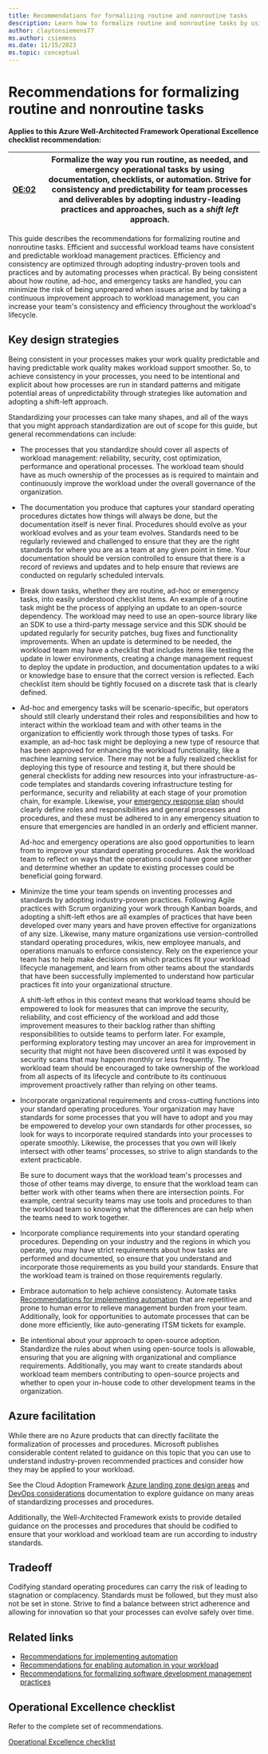 ```yaml
---
title: Recommendations for formalizing routine and nonroutine tasks
description: Learn how to formalize routine and nonroutine tasks by using documentation, checklists, or automation.
author: claytonsiemens77
ms.author: csiemens
ms.date: 11/15/2023
ms.topic: conceptual
---
```


# Recommendations for formalizing routine and nonroutine tasks

**Applies to this Azure Well-Architected Framework Operational Excellence checklist recommendation:** 

|[OE:02](checklist.md)| Formalize the way you run routine, as needed, and emergency operational tasks by using documentation, checklists, or automation. Strive for consistency and predictability for team processes and deliverables by adopting industry-leading practices and approaches, such as a *shift left* approach. | 
|---|---| 

This guide describes the recommendations for formalizing routine and nonroutine tasks. Efficient and successful workload teams have consistent and predictable workload management practices. Efficiency and consistency are optimized through adopting industry-proven tools and practices and by automating processes when practical. By being consistent about how routine, ad-hoc, and emergency tasks are handled, you can minimize the risk of being unprepared when issues arise and by taking a continuous improvement approach to workload management, you can increase your team's consistency and efficiency throughout the workload's lifecycle.

## Key design strategies

Being consistent in your processes makes your work quality predictable and having predictable work quality makes workload support smoother. So, to achieve consistency in your processes, you need to be intentional and explicit about how processes are run in standard patterns and mitigate potential areas of unpredictability through strategies like automation and adopting a shift-left approach.

Standardizing your processes can take many shapes, and all of the ways that you might approach standardization are out of scope for this guide, but general recommendations can include:

-   The processes that you standardize should cover all aspects of workload management: reliability, security, cost optimization, performance and operational processes. The workload team should have as much ownership of the processes as is required to maintain and continuously improve the workload under the overall governance of the organization.

-   The documentation you produce that captures your standard operating procedures dictates how things will always be done, but the documentation itself is never final. Procedures should evolve as your workload evolves and as your team evolves. Standards need to be regularly reviewed and challenged to ensure that they are the right standards for where you are as a team at any given point in time. Your documentation should be version controlled to ensure that there is a record of reviews and updates and to help ensure that reviews are conducted on regularly scheduled intervals.

-   Break down tasks, whether they are routine, ad-hoc or emergency tasks, into easily understood checklist items. An example of a routine task might be the process of applying an update to an open-source dependency. The workload may need to use an open-source library like an SDK to use a third-party message service and this SDK should be updated regularly for security patches, bug fixes and functionality improvements. When an update is determined to be needed, the workload team may have a checklist that includes items like testing the update in lower environments, creating a change management request to deploy the update in production, and documentation updates to a wiki or knowledge base to ensure that the correct version is reflected. Each checklist item should be tightly focused on a discrete task that is clearly defined.

-   Ad-hoc and emergency tasks will be scenario-specific, but operators should still clearly understand their roles and responsibilities and how to interact within the workload team and with other teams in the organization to efficiently work through those types of tasks. For example, an ad-hoc task might be deploying a new type of resource that has been approved for enhancing the workload functionality, like a machine learning service. There may not be a fully realized checklist for deploying this type of resource and testing it, but there should be general checklists for adding new resources into your infrastructure-as-code templates and standards covering infrastructure testing for performance, security and reliability at each stage of your promotion chain, for example. Likewise, your [emergency response plan](emergency-response.md) should clearly define roles and responsibilities and general processes and procedures, and these must be adhered to in any emergency situation to ensure that emergencies are handled in an orderly and efficient manner.

    Ad-hoc and emergency operations are also good opportunities to learn from to improve your standard operating procedures. Ask the workload team to reflect on ways that the operations could have gone smoother and determine whether an update to existing processes could be beneficial going forward.

-   Minimize the time your team spends on inventing processes and standards by adopting industry-proven practices. Following Agile practices with Scrum organizing your work through Kanban boards, and adopting a shift-left ethos are all examples of practices that have been developed over many years and have proven effective for organizations of any size. Likewise, many mature organizations use version-controlled standard operating procedures, wikis, new employee manuals, and operations manuals to enforce consistency. Rely on the experience your team has to help make decisions on which practices fit your workload lifecycle management, and learn from other teams about the standards that have been successfully implemented to understand how particular practices fit into your organizational structure.

    A shift-left ethos in this context means that workload teams should be empowered to look for measures that can improve the security, reliability, and cost efficiency of the workload and add those improvement measures to their backlog rather than shifting responsibilities to outside teams to perform later. For example, performing exploratory testing may uncover an area for improvement in security that might not have been discovered until it was exposed by security scans that may happen monthly or less frequently. The workload team should be encouraged to take ownership of the workload from all aspects of its lifecycle and contribute to its continuous improvement proactively rather than relying on other teams.

-   Incorporate organizational requirements and cross-cutting functions into your standard operating procedures. Your organization may have standards for some processes that you will have to adopt and you may be empowered to develop your own standards for other processes, so look for ways to incorporate required standards into your processes to operate smoothly. Likewise, the processes that you own will likely intersect with other teams' processes, so strive to align standards to the extent practicable.

    Be sure to document ways that the workload team's processes and those of other teams may diverge, to ensure that the workload team can better work with other teams when there are intersection points. For example, central security teams may use tools and procedures to than the workload team so knowing what the differences are can help when the teams need to work together.

-   Incorporate compliance requirements into your standard operating procedures. Depending on your industry and the regions in which you operate, you may have strict requirements about how tasks are performed and documented, so ensure that you understand and incorporate those requirements as you build your standards. Ensure that the workload team is trained on those requirements regularly.

-   Embrace automation to help achieve consistency. Automate tasks [Recommendations for implementing automation](automate-tasks.md) that are repetitive and prone to human error to relieve management burden from your team. Additionally, look for opportunities to automate processes that can be done more efficiently, like auto-generating ITSM tickets for example.

-   Be intentional about your approach to open-source adoption. Standardize the rules about when using open-source tools is allowable, ensuring that you are aligning with organizational and compliance requirements. Additionally, you may want to create standards about workload team members contributing to open-source projects and whether to open your in-house code to other development teams in the organization.

## Azure facilitation

While there are no Azure products that can directly facilitate the formalization of processes and procedures. Microsoft publishes considerable content related to guidance on this topic that you can use to understand industry-proven recommended practices and consider how they may be applied to your workload.

See the Cloud Adoption Framework [Azure landing zone design areas](/azure/cloud-adoption-framework/ready/landing-zone/design-areas) and [DevOps considerations](/azure/cloud-adoption-framework/ready/considerations/devops-principles-and-practices) documentation to explore guidance on many areas of standardizing processes and procedures.

Additionally, the Well-Architected Framework exists to provide detailed guidance on the processes and procedures that should be codified to ensure that your workload and workload team are run according to industry standards.

## Tradeoff

Codifying standard operating procedures can carry the risk of leading to stagnation or complacency. Standards must be followed, but they must also not be set in stone. Strive to find a balance between strict adherence and allowing for innovation so that your processes can evolve safely over time.

## Related links

- [Recommendations for implementing automation](automate-tasks.md)
- [Recommendations for enabling automation in your workload](enable-automation.md)
- [Recommendations for formalizing software development management practices](formalize-development-practices.md)

## Operational Excellence checklist

Refer to the complete set of recommendations. 

[Operational Excellence checklist](checklist.md)
